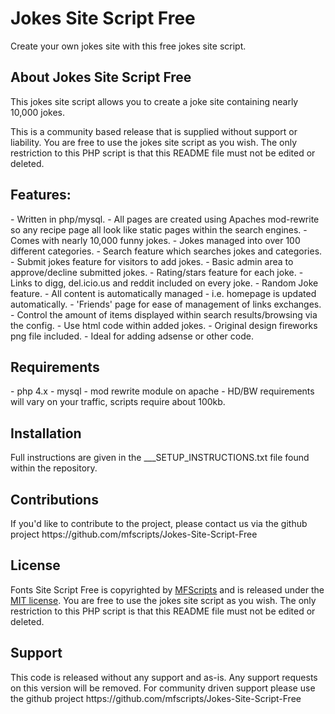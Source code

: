 <h1>Jokes Site Script Free</h1>
Create your own jokes site with this free jokes site script. 

<h2>About Jokes Site Script Free</h2>
This jokes site script allows you to create a joke site containing nearly 10,000 jokes.

This is a community based release that is supplied without support or liability. You are free to use the jokes site script as you wish. The only restriction to this PHP script is that this README file must not be edited or deleted. 

<h2>Features:</h2>
- Written in php/mysql.
- All pages are created using Apaches mod-rewrite so any recipe page all look like static pages within the search engines.
- Comes with nearly 10,000 funny jokes.
- Jokes managed into over 100 different categories.
- Search feature which searches jokes and categories.
- Submit jokes feature for visitors to add jokes.
- Basic admin area to approve/decline submitted jokes.
- Rating/stars feature for each joke.
- Links to digg, del.icio.us and reddit included on every joke.
- Random Joke feature.
- All content is automatically managed
- i.e. homepage is updated automatically.
- 'Friends' page for ease of management of links exchanges.
- Control the amount of items displayed within search results/browsing via the config.
- Use html code within added jokes.
- Original design fireworks png file included.
- Ideal for adding adsense or other code.

<h2>Requirements</h2>
- php 4.x
- mysql
- mod rewrite module on apache
- HD/BW requirements will vary on your traffic, scripts require about 100kb.

<h2>Installation</h2>
Full instructions are given in the ___SETUP_INSTRUCTIONS.txt file found within the repository.

<h2>Contributions</h2>
If you'd like to contribute to the project, please contact us via the github project https://github.com/mfscripts/Jokes-Site-Script-Free

<h2>License</h2>
Fonts Site Script Free is copyrighted by <a href="http://mfscripts.com/">MFScripts</a> and is released under the <a href="http://opensource.org/licenses/MIT">MIT license</a>. You are free to use the jokes site script as you wish. The only restriction to this PHP script is that this README file must not be edited or deleted. 

<h2>Support</h2>
This code is released without any support and as-is. Any support requests on this version will be removed. For community driven support please use the github project https://github.com/mfscripts/Jokes-Site-Script-Free

